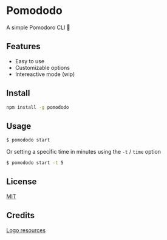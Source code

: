 # Pomododo

A simple Pomodoro CLI 🍅

## Features

- Easy to use
- Customizable options
- Intereactive mode (wip)

## Install

```bash
npm install -g pomododo
```

## Usage

```bash
$ pomododo start
```

Or setting a specific time in minutes using the `-t` / `time` option 

```bash
$ pomododo start -t 5


```

## License

[MIT](https://github.com/matiasurbano/pomododo/blob/master/LICENSE)

## Credits

[Logo resources](https://www.vecteezy.com)